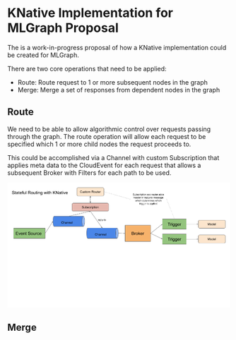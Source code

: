# KNative Implementation for MLGraph Proposal

The is a work-in-progress proposal of how a KNative implementation could be created for MLGraph.

There are two core operations that need to be applied:

  * Route: Route request to 1 or more subsequent nodes in the graph
  * Merge: Merge a set of responses from dependent nodes in the graph
  
## Route

We need to be able to allow algorithmic control over requests passing through the graph. The route operation will allow each request to be specified which 1 or more child nodes the request proceeds to. 

 This could be accomplished via a Channel with custom Subscription that applies meta data to the CloudEvent 
 for each request that allows a subsequent Broker with Filters for each path to be used.
 
![knative-route](./knative-route.png)
 
 
## Merge
 
 
 
 
 
 